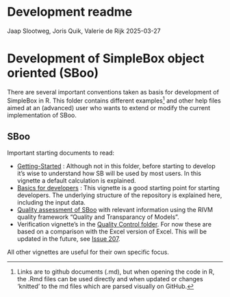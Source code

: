 Development readme
================
Jaap Slootweg, Joris Quik, Valerie de Rijk
2025-03-27

# Development of SimpleBox object oriented (SBoo)

There are several important conventions taken as basis for development
of SimpleBox in R. This folder contains different examples[^1] and other
help files aimed at an (advanced) user who wants to extend or modify the
current implementation of SBoo.

## SBoo

Important starting documents to read:

- [Getting-Started](/vignettes/Getting-started.md) : Although not in
  this folder, before starting to develop it’s wise to understand how SB
  will be used by most users. In this vignette a default calculation is
  explained.
- [Basics for developers](/vignettes/Development/BasicsOfDevelopment.md)
  : This vignette is a good starting point for starting developers. The
  underlying structure of the repository is explained here, including
  the input data.
- [Quality assessment of
  SBoo](/vignettes/Development/QualityDocumentation.md "RIVM quality document")
  with relevant information using the RIVM quality framework “Quality
  and Transparancy of Models”.
- Verification vignette’s in the [Quality Control
  folder](/vignettes/Development/Quality%20control). For now these are
  based on a comparison with the Excel version of Excel. This will be
  updated in the future, see [Issue
  207](https://github.com/rivm-syso/SBoo/issues/207).

All other vignettes are useful for their own specific focus.

[^1]: Links are to github documents (.md), but when opening the code in
    R, the .Rmd files can be used directly and when updated or changes
    ‘knitted’ to the md files which are parsed visually on GitHub.
